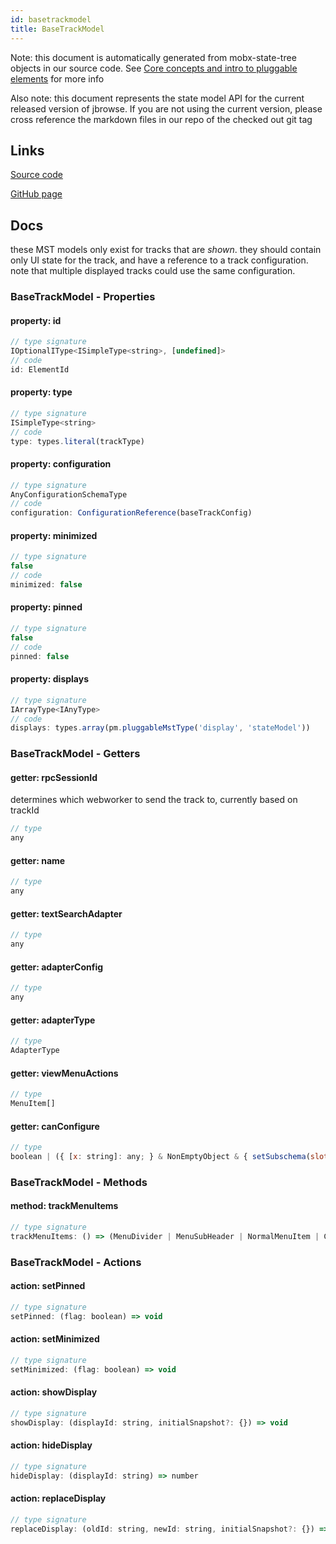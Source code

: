 ```yaml
---
id: basetrackmodel
title: BaseTrackModel
---
```


Note: this document is automatically generated from mobx-state-tree objects in
our source code. See
[Core concepts and intro to pluggable elements](/docs/developer_guide/) for more
info

Also note: this document represents the state model API for the current released
version of jbrowse. If you are not using the current version, please cross
reference the markdown files in our repo of the checked out git tag

## Links

[Source code](https://github.com/GMOD/jbrowse-components/blob/main/packages/core/pluggableElementTypes/models/BaseTrackModel.ts)

[GitHub page](https://github.com/GMOD/jbrowse-components/tree/main/website/docs/models/BaseTrackModel.md)

## Docs

these MST models only exist for tracks that are _shown_. they should contain
only UI state for the track, and have a reference to a track configuration. note
that multiple displayed tracks could use the same configuration.

### BaseTrackModel - Properties

#### property: id

```js
// type signature
IOptionalIType<ISimpleType<string>, [undefined]>
// code
id: ElementId
```

#### property: type

```js
// type signature
ISimpleType<string>
// code
type: types.literal(trackType)
```

#### property: configuration

```js
// type signature
AnyConfigurationSchemaType
// code
configuration: ConfigurationReference(baseTrackConfig)
```

#### property: minimized

```js
// type signature
false
// code
minimized: false
```

#### property: pinned

```js
// type signature
false
// code
pinned: false
```

#### property: displays

```js
// type signature
IArrayType<IAnyType>
// code
displays: types.array(pm.pluggableMstType('display', 'stateModel'))
```

### BaseTrackModel - Getters

#### getter: rpcSessionId

determines which webworker to send the track to, currently based on trackId

```js
// type
any
```

#### getter: name

```js
// type
any
```

#### getter: textSearchAdapter

```js
// type
any
```

#### getter: adapterConfig

```js
// type
any
```

#### getter: adapterType

```js
// type
AdapterType
```

#### getter: viewMenuActions

```js
// type
MenuItem[]
```

#### getter: canConfigure

```js
// type
boolean | ({ [x: string]: any; } & NonEmptyObject & { setSubschema(slotName: string, data: Record<string, unknown>): Record<string, unknown> | ({ [x: string]: any; } & NonEmptyObject & ... & IStateTreeNode<...>); } & IStateTreeNode<...>)
```

### BaseTrackModel - Methods

#### method: trackMenuItems

```js
// type signature
trackMenuItems: () => (MenuDivider | MenuSubHeader | NormalMenuItem | CheckboxMenuItem | RadioMenuItem | SubMenuItem | { ...; })[]
```

### BaseTrackModel - Actions

#### action: setPinned

```js
// type signature
setPinned: (flag: boolean) => void
```

#### action: setMinimized

```js
// type signature
setMinimized: (flag: boolean) => void
```

#### action: showDisplay

```js
// type signature
showDisplay: (displayId: string, initialSnapshot?: {}) => void
```

#### action: hideDisplay

```js
// type signature
hideDisplay: (displayId: string) => number
```

#### action: replaceDisplay

```js
// type signature
replaceDisplay: (oldId: string, newId: string, initialSnapshot?: {}) => void
```
